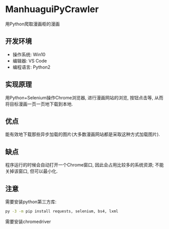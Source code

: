 # ManhuaguiPyCrawler
用Python爬取漫画柜的漫画
## 开发环境
- 操作系统: Win10
- 编辑器: VS Code
- 编程语言: Python2
## 实现原理
用Python+Selenium操作Chrome浏览器, 进行漫画网站的浏览, 按钮点击等, 从而将目标漫画一页一页地下载到本地. 
## 优点
能有效地下载那些异步加载的图片(大多数漫画网站都是采取这种方式加载图片).
## 缺点
程序运行的时候会自动打开一个Chrome窗口, 因此会占用比较多的系统资源; 不能关掉该窗口, 但可以最小化. 
## 注意
需要安装python第三方库:
``` cmd
py -3 -m pip install requests, selenium, bs4, lxml
```
需要安装chromedriver
